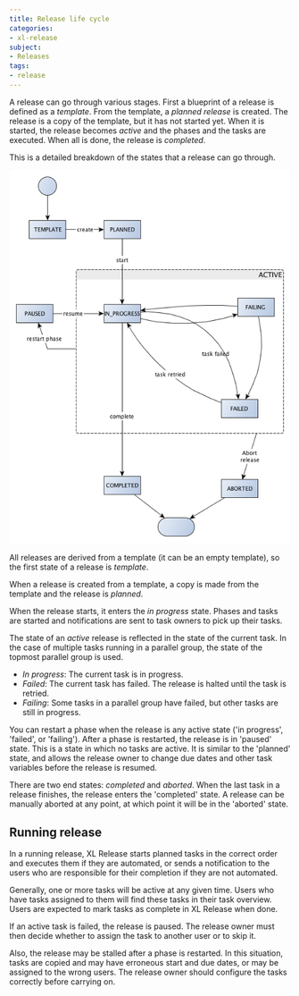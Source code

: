 ```yaml
---
title: Release life cycle
categories:
- xl-release
subject:
- Releases
tags:
- release
---
```


A release can go through various stages. First a blueprint of a release is defined as a *template*. From the template, a *planned release* is created. The release is a copy of the template, but it has not started yet. When it is started, the release becomes *active* and the phases and the tasks are executed. When all is done, the release is *completed*. 

This is a detailed breakdown of the states that a release can go through.

![Release life cycle](../images/release_lifecycle.png)

All releases are derived from a template (it can be an empty template), so the first state of a release is *template*.

When a release is created from a template, a copy is made from the template and the release is *planned*.

When the release starts, it enters the *in progress* state. Phases and tasks are started and notifications are sent to task owners to pick up their tasks.

The state of an *active* release is reflected in the state of the current task. In the case of multiple tasks running in a parallel group, the state of the topmost parallel group is used.

* *In progress*: The current task is in progress.
* *Failed*: The current task has failed. The release is halted until the task is retried.
* *Failing*: Some tasks in a parallel group have failed, but other tasks are still in progress.

You can restart a phase when the release is any active state ('in progress', 'failed', or 'failing'). After a phase is restarted, the release is in 'paused' state. This is a state in which no tasks are active. It is similar to the 'planned' state, and allows the release owner to change due dates and other task variables before the release is resumed.

There are two end states: *completed* and *aborted*. When the last task in a release finishes, the release enters the 'completed' state. A release can be manually aborted at any point, at which point it will be in the 'aborted' state.

## Running release

In a running release, XL Release starts planned tasks in the correct order and executes them if they are automated, or sends a notification to the users who are responsible for their completion if they are not automated.

Generally, one or more tasks will be active at any given time. Users who have tasks assigned to them will find these tasks in their task overview. Users are expected to mark tasks as complete in XL Release when done.

If an active task is failed, the release is paused. The release owner must then decide whether to assign the task to another user or to skip it.

Also, the release may be stalled after a phase is restarted. In this situation, tasks are copied and may have erroneous start and due dates, or may be assigned to the wrong users. The release owner should configure the tasks correctly before carrying on.
